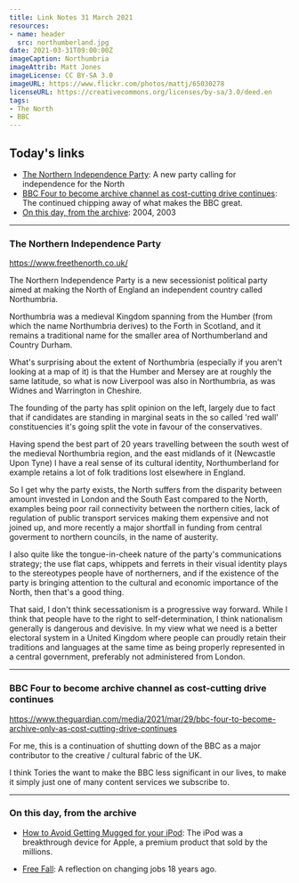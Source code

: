 ```yaml
---
title: Link Notes 31 March 2021
resources:
- name: header
  src: northumberland.jpg
date: 2021-03-31T09:00:00Z
imageCaption: Northumbria
imageAttrib: Matt Jones
imageLicense: CC BY-SA 3.0
imageURL: https://www.flickr.com/photos/mattj/65030278
licenseURL: https://creativecommons.org/licenses/by-sa/3.0/deed.en
tags:
- The North
- BBC
---
```



## Today's links

* [The Northern Independence Party](/blog/links/2021/03/31#the-northern-independence-party): A new party calling for independence for the North
* [BBC Four to become archive channel as cost-cutting drive continues](/blog/links/2021/03/31#bbc-four-to-become-archive-channel-as-costcutting-drive-continues): The continued chipping away of what makes the BBC great.
* [On this day, from the archive](/blog/links/2021/03/31#on-this-day-from-the-archive): 2004, 2003

<!--more-->

---

### The Northern Independence Party

https://www.freethenorth.co.uk/

The Northern Independence Party is a new secessionist political party aimed at making the North of England an independent country called Northumbria. 

Northumbria was a medieval Kingdom spanning from the Humber (from which the name Northumbria derives) to the Forth in Scotland, and it remains a traditional name for the smaller area of Northumberland and Country Durham.

What's surprising about the extent of Northumbria (especially if you aren't looking at a map of it) is that the Humber and Mersey are at roughly the same latitude, so what is now Liverpool was also in Northumbria, as was Widnes and Warrington in Cheshire.

The founding of the party has split opinion on the left, largely due to fact that if candidates are standing in marginal seats in the so called 'red wall' constituencies it's going split the vote in favour of the conservatives.

Having spend the best part of 20 years travelling between the south west of the medieval Northumbria region, and the east midlands of it (Newcastle Upon Tyne) I have a real sense of its cultural identity, Northumberland for example retains a lot of folk traditions lost elsewhere in England. 

So I get why the party exists, the North suffers from the disparity between amount invested in London and the South East compared to the North, examples being poor rail connectivity between the northern cities, lack of regulation of public transport services making them expensive and not joined up, and more recently a major shortfall in funding from central goverment to northern councils, in the name of austerity. 

I also quite like the tongue-in-cheek nature of the party's communications strategy; the use flat caps, whippets and ferrets in their visual identity plays to the stereotypes people have of northerners, and if the existence of the party is bringing attention to the cultural and economic importance of the North, then that's a good thing.

That said, I don't think secessationism is a progressive way forward. While I think that people have to the right to self-determination, I think nationalism generally is dangerous and devisive. In my view what we need is a better electoral system in a United Kingdom where people can proudly retain their traditions and languages at the same time as being properly represented in a central government, preferably not administered from London.

---

### BBC Four to become archive channel as cost-cutting drive continues

https://www.theguardian.com/media/2021/mar/29/bbc-four-to-become-archive-only-as-cost-cutting-drive-continues

For me, this is a continuation of shutting down of the BBC as a major contributor to the creative / cultural fabric of the UK. 

I think Tories the want to make the BBC less significant in our lives, to make it simply just one of many content services we subscribe to. 

---

### On this day, from the archive

* [How to Avoid Getting Mugged for your iPod](https://mattjon.es/blog/2004/03/how-to-avoid-getting-mugged-for-your-ipod/): The iPod was a breakthrough device for Apple, a premium product that sold by the millions.

* [Free Fall](https://mattjon.es/blog/2003/03/free-fall/): A reflection on changing jobs 18 years ago. 
